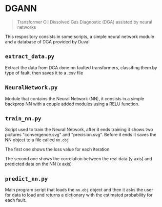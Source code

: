 # DGANN
> Transformer Oil Dissolved Gas Diagnostic (DGA) assisted by neural networks

This respository consists in some scripts, a simple neural network module and a database of DGA provided by Duval

## `extract_data.py`
Extract the data from DGA done on faulted transformers, classifing them by type of fault, then saves it to a .csv file

## `NeuralNetwork.py`
Module that contains the Neural Network (NN), it consists in a simple backprop NN with a couple added modules using a RELU function.

## `train_nn.py`
Script used to train the Neural Network, after it ends training it shows two pictures "convergence.svg" and "precision.svg". Before it ends it saves the NN object to a file called `nn.obj`

The first one shows the loss value for each iteration

[](convergence.svg)

The second one shows the correlation between the real data (y axis) and predicted data on the NN (x axis)

[](precision.svg)

## `predict_nn.py`
Main program script that loads the `nn.obj` object and then it asks the user for data to load and returns a dictionary with the estimated probability for each fault.